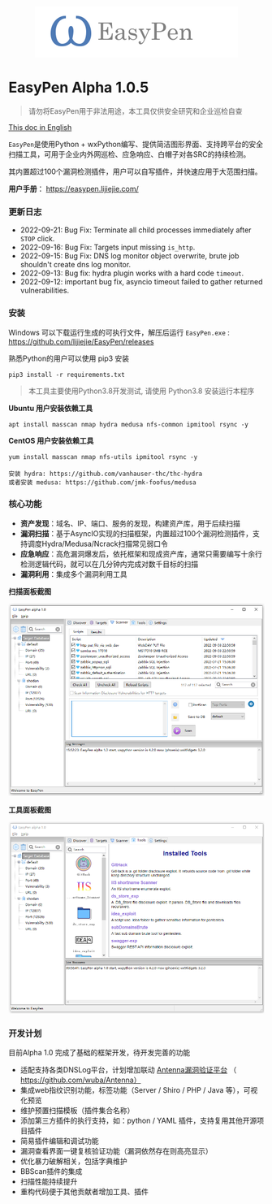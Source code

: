 <div align="center">
<img src="ui/resource/readme_logo.png" />
</div>

# EasyPen Alpha 1.0.5

> 请勿将EasyPen用于非法用途，本工具仅供安全研究和企业巡检自查

[This doc in English](https://github.com/lijiejie/EasyPen/blob/main/README.md) 

`EasyPen`是使用Python + wxPython编写、提供简洁图形界面、支持跨平台的安全扫描工具，可用于企业内外网巡检、应急响应、白帽子对各SRC的持续检测。

其内置超过100个漏洞检测插件，用户可以自写插件，并快速应用于大范围扫描。

**用户手册**： https://easypen.lijiejie.com/   

### 更新日志

* 2022-09-21: Bug Fix: Terminate all child processes immediately after `STOP` click.
* 2022-09-16: Bug Fix: Targets input missing `is_http`.
* 2022-09-15: Bug Fix: DNS log monitor object overwrite, brute job shouldn't create dns log monitor.
* 2022-09-13: Bug fix: hydra plugin works with a hard code `timeout`. 
* 2022-09-12: important bug fix, asyncio timeout failed to gather returned vulnerabilities. 

### 安装

Windows 可以下载运行生成的可执行文件，解压后运行 `EasyPen.exe` : https://github.com/lijiejie/EasyPen/releases

熟悉Python的用户可以使用 pip3 安装

```
pip3 install -r requirements.txt
```

> 本工具主要使用Python3.8开发测试, 请使用 Python3.8 安装运行本程序

**Ubuntu 用户安装依赖工具**

```
apt install masscan nmap hydra medusa nfs-common ipmitool rsync -y
```

**CentOS 用户安装依赖工具**

```
yum install masscan nmap nfs-utils ipmitool rsync -y

安装 hydra: https://github.com/vanhauser-thc/thc-hydra
或者安装 medusa: https://github.com/jmk-foofus/medusa
```

### 核心功能

* **资产发现**：域名、IP、端口、服务的发现，构建资产库，用于后续扫描
* **漏洞扫描**：基于AsyncIO实现的扫描框架，内置超过100个漏洞检测插件，支持调度Hydra/Medusa/Ncrack扫描常见弱口令
* **应急响应**：高危漏洞爆发后，依托框架和现成资产库，通常只需要编写十余行检测逻辑代码，就可以在几分钟内完成对数千目标的扫描
* **漏洞利用**：集成多个漏洞利用工具



**扫描面板截图**

![](ui/resource/screenshot.png)



**工具面板截图**

![](ui/resource/easypen_tools.png)

### 开发计划

目前Alpha 1.0 完成了基础的框架开发，待开发完善的功能

* 适配支持各类DNSLog平台，计划增加联动 [Antenna漏洞验证平台](https://github.com/wuba/Antenna) （ https://github.com/wuba/Antenna） 
* 集成web指纹识别功能，标签功能（Server / Shiro / PHP / Java 等），可视化预览
* 维护预置扫描模板（插件集合名称）
* 添加第三方插件的执行支持，如：python / YAML 插件，支持复用其他开源项目插件
* 简易插件编辑和调试功能
* 漏洞查看界面一键复核验证功能（漏洞依然存在则高亮显示）
* 优化暴力破解相关，包括字典维护
* BBScan插件的集成
* 扫描性能持续提升
* 重构代码便于其他贡献者增加工具、插件